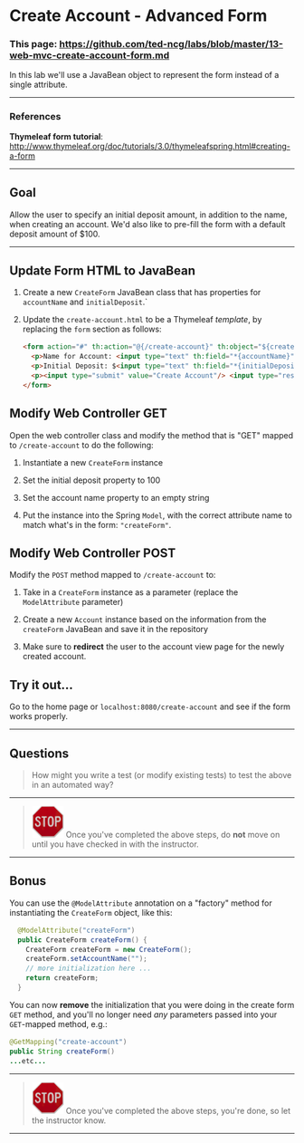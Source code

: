 # Create Account - Advanced Form

### This page: https://github.com/ted-ncg/labs/blob/master/13-web-mvc-create-account-form.md

In this lab we'll use a JavaBean object to represent the form instead of a single attribute.

----

### References

**Thymeleaf form tutorial**: http://www.thymeleaf.org/doc/tutorials/3.0/thymeleafspring.html#creating-a-form

----

## Goal

Allow the user to specify an initial deposit amount, in addition to the name, when creating an account.
We'd also like to pre-fill the form with a default deposit amount of $100.

----

## Update Form HTML to JavaBean

1. Create a new `CreateForm` JavaBean class that has properties for `accountName` and `initialDeposit`.`

1. Update the `create-account.html` to be a Thymeleaf *template*, by replacing the `form` section as follows:

   ```html
   <form action="#" th:action="@{/create-account}" th:object="${createForm}" method="post">
     <p>Name for Account: <input type="text" th:field="*{accountName}"/></p>
     <p>Initial Deposit: $<input type="text" th:field="*{initialDeposit}"/></p>
     <p><input type="submit" value="Create Account"/> <input type="reset" value="Clear"/></p>
   </form>
   ```

## Modify Web Controller GET

Open the web controller class and modify the method that is "GET" mapped to `/create-account` to do the following:

1. Instantiate a new `CreateForm` instance

1. Set the initial deposit property to 100

1. Set the account name property to an empty string

1. Put the instance into the Spring `Model`, with the correct attribute name to match what's in the form: `"createForm"`.

## Modify Web Controller POST

Modify the `POST` method mapped to `/create-account` to:

1. Take in a `CreateForm` instance as a parameter (replace the `ModelAttribute` parameter)

1. Create a new `Account` instance based on the information from the `createForm` JavaBean and save it in the repository

1. Make sure to **redirect** the user to the account view page for the newly created account.

## Try it out...

Go to the home page or `localhost:8080/create-account` and see if the form works properly.

----

## Questions

> How might you write a test (or modify existing tests) to test the above in an automated way?

----

> <img src="stop-sign.jpg" width="56" /> Once you've completed the above steps, do **not** move on until you have checked in with the instructor.

----

## Bonus

You can use the `@ModelAttribute` annotation on a "factory" method for instantiating the `CreateForm` object, like this:

  ```java
    @ModelAttribute("createForm")
    public CreateForm createForm() {
      CreateForm createForm = new CreateForm();
      createForm.setAccountName("");
      // more initialization here ...
      return createForm;
    }
  ```

You can now **remove** the initialization that you were doing in the create form `GET` method, and you'll no longer need *any* parameters passed into your `GET`-mapped method, e.g.:

  ```java
  @GetMapping("create-account")
  public String createForm()
  ...etc...
  ```

----

> <img src="stop-sign.jpg" width="56" /> Once you've completed the above steps, you're done, so let the instructor know.

----
